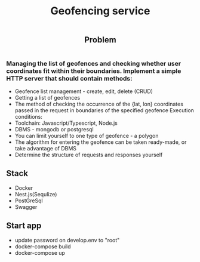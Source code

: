 <div style='display: flex;align-items: center; flex-direction: column;'>
        <h1> <strong>Geofencing service</strong> </h1>
        <h2>Problem</h2>
    </div>
    <h3>
        Managing the list of geofences and checking whether user coordinates fit within their boundaries.
        Implement a simple HTTP server that should contain methods: </h3>
    <ul>
        <li>Geofence list management - create, edit, delete (CRUD)</li>
        <li>Getting a list of geofences</li>
        <li>The method of checking the occurrence of the {lat, lon} coordinates passed in the request in
            boundaries of the specified geofence
            Execution conditions:</li>
        <li>Toolchain: Javascript/Typescript, Node.js</li>
        <li>DBMS - mongodb or postgresql</li>
        <li>You can limit yourself to one type of geofence - a polygon</li>
        <li>The algorithm for entering the geofence can be taken ready-made, or
            take advantage of DBMS</li>
        <li>Determine the structure of requests and responses yourself</li>
    </ul>
 <h2>Stack</h2>
 <ul>
 <li>Docker</li>
 <li>Nest.js(Sequlize)</li>
 <li>PostGreSql</li>
 <li>Swagger</li>
 </ul>   
  <h2>Start app</h2>
 <ul>
 <li>update password on develop.env to "root"</li>
 <li>docker-compose build</li>
 <li>docker-compose up</li>
 </ul>   